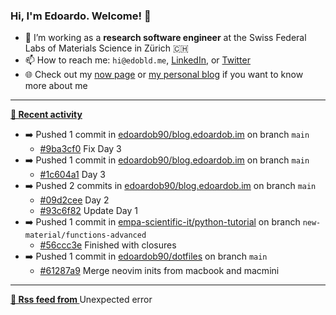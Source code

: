 ### Hi, I'm Edoardo. Welcome! 👋 

- 🔭 I’m working as a **research software engineer** at the Swiss Federal Labs of Materials Science in Zürich 🇨🇭
- 📫 How to reach me: `hi@edobld.me`, [LinkedIn](https://linkedin.com/in/edobld), or [Twitter](https://twitter.com/edobld)
- 🌐 Check out my [now page](https://edoardob.im/now) or [my personal blog](https://blog.edoardob.im) if you want to know more about me

---

**[📰 Recent activity](https://github.com/edoardob90)**
* ➡️ Pushed 1 commit in [edoardob90/blog.edoardob.im](https://github.com/edoardob90/blog.edoardob.im) on branch `main`
  * [#9ba3cf0](https://github.com/edoardob90/blog.edoardob.im/commit/9ba3cf0) Fix Day 3
* ➡️ Pushed 1 commit in [edoardob90/blog.edoardob.im](https://github.com/edoardob90/blog.edoardob.im) on branch `main`
  * [#1c604a1](https://github.com/edoardob90/blog.edoardob.im/commit/1c604a1) Day 3
* ➡️ Pushed 2 commits in [edoardob90/blog.edoardob.im](https://github.com/edoardob90/blog.edoardob.im) on branch `main`
  * [#09d2cee](https://github.com/edoardob90/blog.edoardob.im/commit/09d2cee) Day 2
  * [#93c6f82](https://github.com/edoardob90/blog.edoardob.im/commit/93c6f82) Update Day 1
* ➡️ Pushed 1 commit in [empa-scientific-it/python-tutorial](https://github.com/empa-scientific-it/python-tutorial) on branch `new-material/functions-advanced`
  * [#56ccc3e](https://github.com/empa-scientific-it/python-tutorial/commit/56ccc3e) Finished with closures
* ➡️ Pushed 1 commit in [edoardob90/dotfiles](https://github.com/edoardob90/dotfiles) on branch `main`
  * [#61287a9](https://github.com/edoardob90/dotfiles/commit/61287a9) Merge neovim inits from macbook and macmini


---

**[🗼 Rss feed from ]()**
Unexpected error
